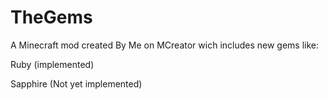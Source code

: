 # TheGems

A Minecraft mod created By Me on MCreator wich includes new gems like: 

Ruby (implemented)

Sapphire (Not yet implemented)
